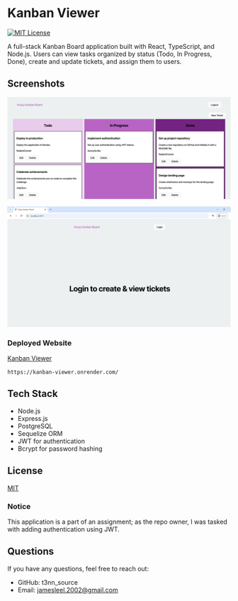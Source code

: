 
# Kanban Viewer
[![MIT License](https://img.shields.io/badge/License-MIT-teal.svg)](https://choosealicense.com/licenses/mit/)

A full-stack Kanban Board application built with React, TypeScript, and Node.js. Users can view tasks organized by status (Todo, In Progress, Done), create and update tickets, and assign them to users.

## Screenshots

![Screenshot of Board homepage](/assets/kbViewerHomepage.png)

![Screenshot of Board Login screen](/assets/kbViewerLogin.png)


### Deployed Website
[Kanban Viewer](https://kanban-viewer.onrender.com/)

    https://kanban-viewer.onrender.com/
## Tech Stack


- Node.js
- Express.js
- PostgreSQL
- Sequelize ORM
- JWT for authentication
- Bcrypt for password hashing




## License

[MIT](https://choosealicense.com/licenses/mit/)


### Notice

This application is a part of an assignment; as the repo owner, I was tasked with adding authentication using JWT.
## Questions
If you have any questions, feel free to reach out:

+ GitHub: t3nn_source
+ Email: jamesleel.2002@gmail.com